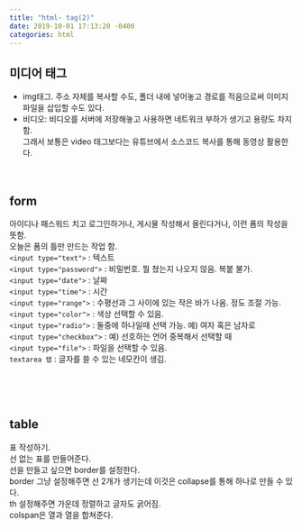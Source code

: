 ```yaml
---
title: "html- tag(2)"
date: 2019-10-01 17:13:20 -0400
categories: html
---
```

 
## 미디어 태그 <br>
- img태그. 주소 자체를 복사할 수도, 폴더 내에 넣어놓고 경로를 적음으로써 이미지파일을 삽입할 수도 있다.<br>
- 비디오: 비디오를 서버에 저장해놓고 사용하면 네트워크 부하가 생기고 용량도 차지함.<br>
그래서 보통은 video 태그보다는 유튜브에서 소스코드 복사를 통해 동영상 활용한다.<br><br><br>
 
## form<br>
아이디나 패스워드 치고 로그인하거나, 게시물 작성해서 올린다거나, 이런 폼의 작성을 뜻함.<br>
오늘은 폼의 틀만 만드는 작업 함.<br>
  ​```<input type="text">​``` : 텍스트<br>
  ​```<input type="password">​``` : 비밀번호. 뭘 쳤는지 나오지 않음. 복붙 불가.<br>
  ​```<input type="date">​``` : 날짜<br>
  ​```<input type="time">​``` : 시간<br>
  ​```<input type="range">​``` : 수평선과 그 사이에 있는 작은 바가 나옴. 정도 조절 가능.<br>
  ​```<input type="color">​``` : 색상 선택할 수 있음.<br>
  ​```<input type="radio">​``` : 둘중에 하나일때 선택 가능. 예) 여자 혹은 남자로<br>
  ​```<input type="checkbox">​``` : 예) 선호하는 언어 중복해서 선택할 때<br>
  ​```<input type="file">​``` : 파일을 선택할 수 있음.<br>
  ​```textarea 탭​``` : 글자를 쓸 수 있는 네모칸이 생김.



<br><br><br>
## table<br>
표 작성하기. <br>선 없는 표를 만들어준다.<br>
선을 만들고 싶으면 border를 설정한다.<br> 
border 그냥 설정해주면 선 2개가 생기는데 이것은 collapse를 통해 하나로 만들 수 있다.<br>
th 설정해주면 가운데 정렬하고 글자도 굵어짐.<br>
colspan은 열과 열을 합쳐준다.<br>
